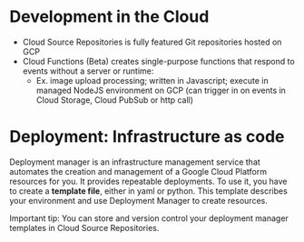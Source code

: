 # Development in the Cloud

* Cloud Source Repositories is fully featured Git repositories hosted on GCP
* Cloud Functions (Beta) creates single-purpose functions that respond to events without a server or runtime:
  * Ex. image upload processing; written in Javascript; execute in managed NodeJS environment on GCP (can trigger in on events in Cloud Storage, Cloud PubSub or http call)

# Deployment: Infrastructure as code

Deployment manager is an infrastructure management service that automates the creation and management of a Google Cloud Platform resources for you. It provides repeatable deployments.
To use it, you have to create a **template file**, either in yaml or python. This template describes your environment and use Deployment Manager to create resources.

Important tip: You can store and version control your deployment manager templates in Cloud Source Repositories.
